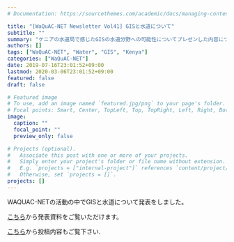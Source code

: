 ```yaml
---
# Documentation: https://sourcethemes.com/academic/docs/managing-content/

title: "[WaQuAC-NET Newsletter Vol41] GISと水道について"
subtitle: ""
summary: "ケニアの水道局で感じたGISの水道分野への可能性についてプレゼンした内容について"
authors: []
tags: ["WaQuAC-NET", "Water", "GIS", "Kenya"]
categories: ["WaQuAC-NET"]
date: 2019-07-16T23:01:52+09:00
lastmod: 2020-03-06T23:01:52+09:00
featured: false
draft: false

# Featured image
# To use, add an image named `featured.jpg/png` to your page's folder.
# Focal points: Smart, Center, TopLeft, Top, TopRight, Left, Right, BottomLeft, Bottom, BottomRight.
image:
  caption: ""
  focal_point: ""
  preview_only: false

# Projects (optional).
#   Associate this post with one or more of your projects.
#   Simply enter your project's folder or file name without extension.
#   E.g. `projects = ["internal-project"]` references `content/project/deep-learning/index.md`.
#   Otherwise, set `projects = []`.
projects: []
---
```


WAQUAC-NETの活動の中でGISと水道について発表をしました。

[こちら](https://water-gis.com/files/20190716_waquac_presentation.pdf)から発表資料をご覧いただけます。

[こちら](http://www.waquac.net/pdf/newsletter_vol.41.pdf)から投稿内容もご覧下さい.


